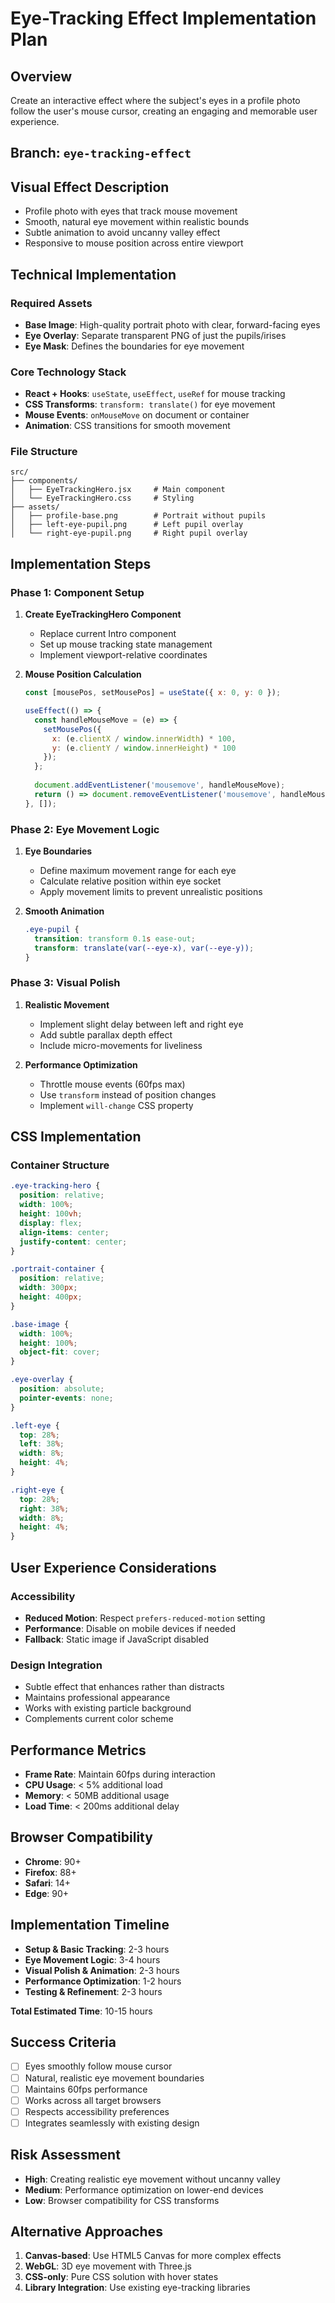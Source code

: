 # Eye-Tracking Effect Implementation Plan

## Overview
Create an interactive effect where the subject's eyes in a profile photo follow the user's mouse cursor, creating an engaging and memorable user experience.

## Branch: `eye-tracking-effect`

## Visual Effect Description
- Profile photo with eyes that track mouse movement
- Smooth, natural eye movement within realistic bounds
- Subtle animation to avoid uncanny valley effect
- Responsive to mouse position across entire viewport

## Technical Implementation

### Required Assets
- **Base Image**: High-quality portrait photo with clear, forward-facing eyes
- **Eye Overlay**: Separate transparent PNG of just the pupils/irises
- **Eye Mask**: Defines the boundaries for eye movement

### Core Technology Stack
- **React + Hooks**: `useState`, `useEffect`, `useRef` for mouse tracking
- **CSS Transforms**: `transform: translate()` for eye movement
- **Mouse Events**: `onMouseMove` on document or container
- **Animation**: CSS transitions for smooth movement

### File Structure
```
src/
├── components/
│   ├── EyeTrackingHero.jsx     # Main component
│   └── EyeTrackingHero.css     # Styling
├── assets/
│   ├── profile-base.png        # Portrait without pupils
│   ├── left-eye-pupil.png      # Left pupil overlay
│   └── right-eye-pupil.png     # Right pupil overlay
```

## Implementation Steps

### Phase 1: Component Setup
1. **Create EyeTrackingHero Component**
   - Replace current Intro component
   - Set up mouse tracking state management
   - Implement viewport-relative coordinates

2. **Mouse Position Calculation**
   ```jsx
   const [mousePos, setMousePos] = useState({ x: 0, y: 0 });
   
   useEffect(() => {
     const handleMouseMove = (e) => {
       setMousePos({
         x: (e.clientX / window.innerWidth) * 100,
         y: (e.clientY / window.innerHeight) * 100
       });
     };
     
     document.addEventListener('mousemove', handleMouseMove);
     return () => document.removeEventListener('mousemove', handleMouseMove);
   }, []);
   ```

### Phase 2: Eye Movement Logic
1. **Eye Boundaries**
   - Define maximum movement range for each eye
   - Calculate relative position within eye socket
   - Apply movement limits to prevent unrealistic positions

2. **Smooth Animation**
   ```css
   .eye-pupil {
     transition: transform 0.1s ease-out;
     transform: translate(var(--eye-x), var(--eye-y));
   }
   ```

### Phase 3: Visual Polish
1. **Realistic Movement**
   - Implement slight delay between left and right eye
   - Add subtle parallax depth effect
   - Include micro-movements for liveliness

2. **Performance Optimization**
   - Throttle mouse events (60fps max)
   - Use `transform` instead of position changes
   - Implement `will-change` CSS property

## CSS Implementation

### Container Structure
```css
.eye-tracking-hero {
  position: relative;
  width: 100%;
  height: 100vh;
  display: flex;
  align-items: center;
  justify-content: center;
}

.portrait-container {
  position: relative;
  width: 300px;
  height: 400px;
}

.base-image {
  width: 100%;
  height: 100%;
  object-fit: cover;
}

.eye-overlay {
  position: absolute;
  pointer-events: none;
}

.left-eye {
  top: 28%;
  left: 38%;
  width: 8%;
  height: 4%;
}

.right-eye {
  top: 28%;
  right: 38%;
  width: 8%;
  height: 4%;
}
```

## User Experience Considerations

### Accessibility
- **Reduced Motion**: Respect `prefers-reduced-motion` setting
- **Performance**: Disable on mobile devices if needed
- **Fallback**: Static image if JavaScript disabled

### Design Integration
- Subtle effect that enhances rather than distracts
- Maintains professional appearance
- Works with existing particle background
- Complements current color scheme

## Performance Metrics
- **Frame Rate**: Maintain 60fps during interaction
- **CPU Usage**: < 5% additional load
- **Memory**: < 50MB additional usage
- **Load Time**: < 200ms additional delay

## Browser Compatibility
- **Chrome**: 90+
- **Firefox**: 88+
- **Safari**: 14+
- **Edge**: 90+

## Implementation Timeline
- **Setup & Basic Tracking**: 2-3 hours
- **Eye Movement Logic**: 3-4 hours
- **Visual Polish & Animation**: 2-3 hours
- **Performance Optimization**: 1-2 hours
- **Testing & Refinement**: 2-3 hours

**Total Estimated Time**: 10-15 hours

## Success Criteria
- [ ] Eyes smoothly follow mouse cursor
- [ ] Natural, realistic eye movement boundaries
- [ ] Maintains 60fps performance
- [ ] Works across all target browsers
- [ ] Respects accessibility preferences
- [ ] Integrates seamlessly with existing design

## Risk Assessment
- **High**: Creating realistic eye movement without uncanny valley
- **Medium**: Performance optimization on lower-end devices
- **Low**: Browser compatibility for CSS transforms

## Alternative Approaches
1. **Canvas-based**: Use HTML5 Canvas for more complex effects
2. **WebGL**: 3D eye movement with Three.js
3. **CSS-only**: Pure CSS solution with hover states
4. **Library Integration**: Use existing eye-tracking libraries